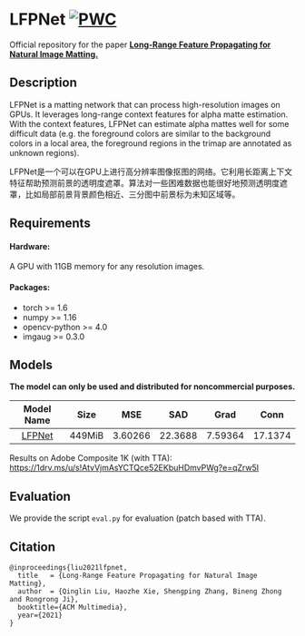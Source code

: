 # LFPNet [![PWC](https://img.shields.io/endpoint.svg?url=https://paperswithcode.com/badge/long-range-feature-propagating-for-natural/image-matting-on-composition-1k-1)](https://paperswithcode.com/sota/image-matting-on-composition-1k-1?p=long-range-feature-propagating-for-natural)

Official repository for the paper [**Long-Range Feature Propagating for Natural Image Matting.**](https://arxiv.org/abs/2109.12252)

## Description

LFPNet is a matting network that can process high-resolution images on GPUs. It leverages long-range context features for alpha matte estimation. With the context features, LFPNet can estimate alpha mattes well for some difficult data (e.g. the foreground colors are similar to the background colors in a local area, the foreground regions in the trimap are annotated as unknown regions).

LFPNet是一个可以在GPU上进行高分辨率图像抠图的网络。它利用长距离上下文特征帮助预测前景的透明度遮罩。算法对一些困难数据也能很好地预测透明度遮罩，比如局部前景背景颜色相近、三分图中前景标为未知区域等。

## Requirements
#### Hardware:

A GPU with 11GB memory for any resolution images.

#### Packages:

- torch >= 1.6
- numpy >= 1.16
- opencv-python >= 4.0
- imgaug >= 0.3.0

## Models
**The model can only be used and distributed for noncommercial purposes.** 

| Model Name  |   Size   | MSE | SAD | Grad | Conn |
| :------------: |:-----------:| :----:|:---:|:---:|:---:|
| [LFPNet](https://1drv.ms/u/s!AtvVjmAsYCTQdbNFLnArtH4LZDk?e=3BCBjS) | 449MiB | 3.60266 | 22.3688 | 7.59364 | 17.1374 |

Results on Adobe Composite 1K (with TTA): https://1drv.ms/u/s!AtvVjmAsYCTQce52EKbuHDmvPWg?e=qZrw5I

## Evaluation
We provide the script `eval.py`  for evaluation (patch based with TTA).

## Citation

```
@inproceedings{liu2021lfpnet,
  title   = {Long-Range Feature Propagating for Natural Image Matting},
  author  = {Qinglin Liu, Haozhe Xie, Shengping Zhang, Bineng Zhong and Rongrong Ji},
  booktitle={ACM Multimedia},
  year={2021}
}
```


